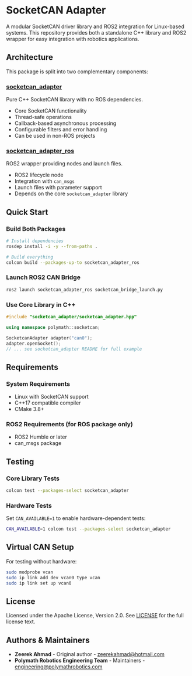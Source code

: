 # SocketCAN Adapter

A modular SocketCAN driver library and ROS2 integration for Linux-based systems. This repository provides both a standalone C++ library and ROS2 wrapper for easy integration with robotics applications.

## Architecture

This package is split into two complementary components:

### [socketcan_adapter](./socketcan_adapter/README.md)
Pure C++ SocketCAN library with no ROS dependencies.
- Core SocketCAN functionality
- Thread-safe operations
- Callback-based asynchronous processing
- Configurable filters and error handling
- Can be used in non-ROS projects

### [socketcan_adapter_ros](./socketcan_adapter_ros/README.md)
ROS2 wrapper providing nodes and launch files.
- ROS2 lifecycle node
- Integration with `can_msgs`
- Launch files with parameter support
- Depends on the core `socketcan_adapter` library

## Quick Start

### Build Both Packages

```bash
# Install dependencies
rosdep install -i -y --from-paths .

# Build everything
colcon build --packages-up-to socketcan_adapter_ros
```

### Launch ROS2 CAN Bridge

```bash
ros2 launch socketcan_adapter_ros socketcan_bridge_launch.py
```

### Use Core Library in C++

```c++
#include "socketcan_adapter/socketcan_adapter.hpp"

using namespace polymath::socketcan;

SocketcanAdapter adapter("can0");
adapter.openSocket();
// ... see socketcan_adapter README for full example
```

## Requirements

### System Requirements
- Linux with SocketCAN support
- C++17 compatible compiler
- CMake 3.8+

### ROS2 Requirements (for ROS package only)
- ROS2 Humble or later
- can_msgs package

## Testing

### Core Library Tests

```bash
colcon test --packages-select socketcan_adapter
```

### Hardware Tests
Set `CAN_AVAILABLE=1` to enable hardware-dependent tests:

```bash
CAN_AVAILABLE=1 colcon test --packages-select socketcan_adapter
```

## Virtual CAN Setup

For testing without hardware:

```bash
sudo modprobe vcan
sudo ip link add dev vcan0 type vcan
sudo ip link set up vcan0
```

## License

Licensed under the Apache License, Version 2.0. See [LICENSE](LICENSE) for the full license text.

## Authors & Maintainers

- **Zeerek Ahmad** - Original author - zeerekahmad@hotmail.com
- **Polymath Robotics Engineering Team** - Maintainers - engineering@polymathrobotics.com
